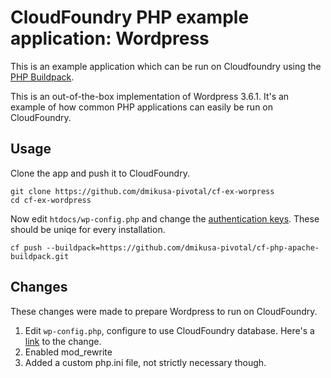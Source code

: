 CloudFoundry PHP example application:  Wordpress
================================================

This is an example application which can be run on Cloudfoundry using the [PHP Buildpack](https://github.com/dmikusa-pivotal/cf-php-apache-buildpack.git).

This is an out-of-the-box implementation of Wordpress 3.6.1.  It's an example of how common PHP applications can easily be run on CloudFoundry.

Usage
-----

Clone the app and push it to CloudFoundry.

```
git clone https://github.com/dmikusa-pivotal/cf-ex-worpress
cd cf-ex-wordpress
```

Now edit ```htdocs/wp-config.php``` and change the [authentication keys](https://github.com/dmikusa-pivotal/cf-ex-worpress/blob/master/htdocs/wp-config.php#L49).  These should be uniqe for every installation.

```
cf push --buildpack=https://github.com/dmikusa-pivotal/cf-php-apache-buildpack.git
```


Changes
-------

These changes were made to prepare Wordpress to run on CloudFoundry.

1. Edit ```wp-config.php```, configure to use CloudFoundry database.  Here's a [link](https://github.com/dmikusa-pivotal/cf-ex-worpress/blob/master/htdocs/wp-config.php#L17) to the change.
2. Enabled mod_rewrite
3. Added a custom php.ini file, not strictly necessary though.

